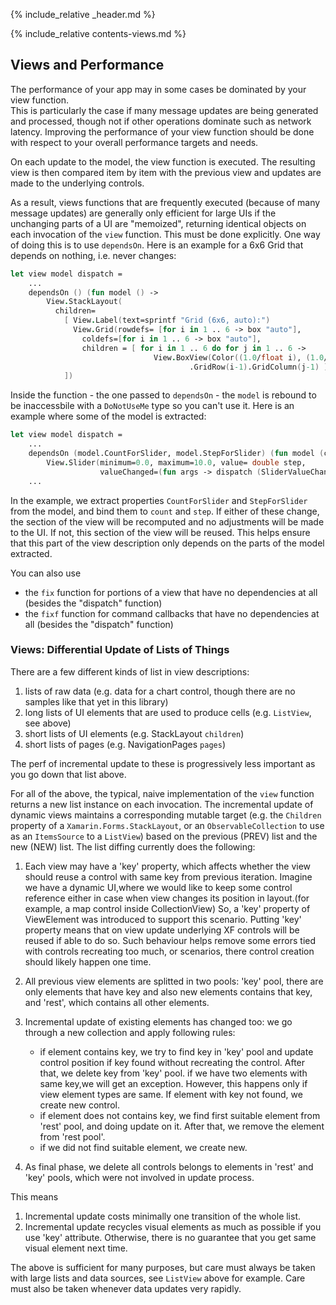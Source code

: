 {% include_relative _header.md %}

{% include_relative contents-views.md %}

Views and Performance
------

The performance of your app may in some cases be dominated by your view function.  
This is particularly the case if many  message updates are being generated and processed, though not if other operations dominate such as network latency.
Improving the performance of your view function should be done with respect to your overall performance targets and needs.

On each update to the model, the view function is executed. The resulting view is then compared item by item with the previous view
and updates are made to the underlying controls.

As a result, views functions that are frequently executed (because of many message updates) are generally only
efficient for large UIs if the unchanging parts of a UI are "memoized", returning identical
objects on each invocation of the `view` function. 
This must be done explicitly. One way of doing this is to use `dependsOn`.
Here is an example for a 6x6 Grid that depends on nothing, i.e. never changes:
```fsharp
let view model dispatch =
    ...
    dependsOn () (fun model () -> 
        View.StackLayout(
          children=
            [ View.Label(text=sprintf "Grid (6x6, auto):")
              View.Grid(rowdefs= [for i in 1 .. 6 -> box "auto"],
                coldefs=[for i in 1 .. 6 -> box "auto"], 
                children = [ for i in 1 .. 6 do for j in 1 .. 6 -> 
                                View.BoxView(Color((1.0/float i), (1.0/float j), (1.0/float (i+j)), 1.0) )
                                        .GridRow(i-1).GridColumn(j-1) ] )
            ])
```
Inside the function - the one passed to `dependsOn` - the `model` is rebound to be inaccessbile with a `DoNotUseMe` type so you can't use it. Here is an example where some of the model is extracted:
```fsharp
let view model dispatch =
    ...
    dependsOn (model.CountForSlider, model.StepForSlider) (fun model (count, step) -> 
        View.Slider(minimum=0.0, maximum=10.0, value= double step, 
                    valueChanged=(fun args -> dispatch (SliderValueChanged (int (args.NewValue + 0.5)))))) 
    ...
```
In the example, we extract properties `CountForSlider` and `StepForSlider` from the model, and bind them to `count` and `step`.  If either of these change, the section of the view will be recomputed and no adjustments will be made to the UI.
If not, this section of the view will be reused. This helps ensure that this part of the view description only depends on the parts of the model extracted.

You can also use 
* the `fix` function for portions of a view that have no dependencies at all (besides the "dispatch" function)
* the `fixf` function for command callbacks that have no dependencies at all (besides the "dispatch" function)

### Views: Differential Update of Lists of Things

There are a few different kinds of list in view descriptions:
1. lists of raw data (e.g. data for a chart control, though there are no samples like that yet in this library)
2. long lists of UI elements that are used to produce cells (e.g. `ListView`, see above)
3. short lists of UI elements (e.g. StackLayout `children`)
4. short lists of pages (e.g. NavigationPages `pages`)

The perf of incremental update to these is progressively less important as you go down that list above.  

For all of the above, the typical, naive implementation of the `view` function returns a new list
instance on each invocation. The incremental update of dynamic views maintains a corresponding mutable target
(e.g. the `Children` property of a `Xamarin.Forms.StackLayout`, or an `ObservableCollection` to use as an `ItemsSource` to a `ListView`) based on the previous (PREV) list and the new (NEW) list.  The list diffing currently does the following:
1. Each view may have a 'key' property, which affects whether the view should reuse a control with same key from previous iteration.
    Imagine we have a dynamic UI,where we would like to keep some control reference either in case when view changes its position in layout.(for example, a map control inside CollectionView)
    So, a 'key' property of ViewElement was introduced to support this scenario. Putting 'key' property means that on view update underlying XF controls will be reused if able to do so.
    Such behaviour helps remove some errors tied with controls recreating too much, or scenarios, there control creation should likely happen one time.

2. All previous view elements are splitted in two pools: 'key' pool, there are only elements that have key and also new elements contains that key,
  and 'rest', which contains all other elements.
3. Incremental update of existing elements has changed too:
   we go through a new collection and apply following rules: 
   
    - if element contains key, we try to find key in 'key' pool and update control position if key found without recreating the control. 
    After that, we delete key from 'key' pool.  if we have two elements with same key,we will get an exception.
     However, this happens only if view element types are same.
     If element with key not found, we create new control.
    - if element does not contains key, we find first suitable element from 'rest' pool, and doing update on it. After that, we remove the element from 'rest pool'.
    - if we did not find suitable element, we create new.
4. As final phase, we delete all controls belongs to elements in 'rest' and 'key' pools, which were not involved in update process.

This means
1. Incremental update costs minimally one transition of the whole list.
2. Incremental update recycles visual elements as much as possible if you use 'key' attribute.
   Otherwise, there is no guarantee that you get same visual element next time.

The above is sufficient for many purposes, but care must always be taken with large lists and data sources, see `ListView` above for example.  Care must also be taken whenever data updates very rapidly.


